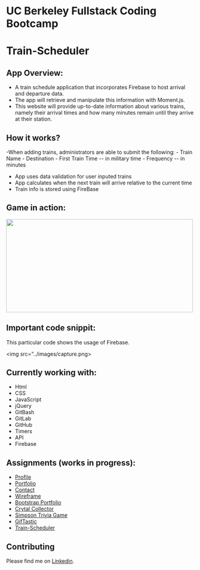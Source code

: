 # UC Berkeley Fullstack Coding Bootcamp

# Train-Scheduler

## App Overview:
- A train schedule application that incorporates Firebase to host arrival and departure data.
- The app will retrieve and manipulate this information with Moment.js.
- This website will provide up-to-date information about various trains, namely their arrival times and how many minutes remain until they arrive at their station.

## How it works?
-When adding trains, administrators are able to submit the following:
    - Train Name
    - Destination
    - First Train Time -- in military time
    - Frequency -- in minutes
- App uses data validation for user inputed trains
- App calculates when the next train will arrive relative to the current time
- Train info is stored using FireBase

## Game in action:
<img src="../images/train.gif" width="500px" height="250px"/>

## Important code snippit:
This particular code shows the usage of Firebase.

<img src="../images/capture.png>

## Currently working with:
- Html
- CSS
- JavaScript
- jQuery
- GitBash
- GitLab
- GitHub
- Timers
- API
- Firebase

## Assignments (works in progress):

- [Profile](https://github.com/Mamitin/Basic-portfolio/blob/master/portfolio.html)
- [Portfolio](https://github.com/Mamitin/Basic-portfolio/blob/master/portfolio.html)
- [Contact](https://github.com/Mamitin/Basic-portfolio/blob/master/contact.html)
- [Wireframe](https://github.com/Mamitin/HW-Wireframe/blob/master/index.html)
- [Bootstrap Portfolio](https://github.com/Mamitin/Bootstrap-Portfolio/blob/master/index.html)
- [Crytal Collector](https://mamitin.github.io/unit-4-game/blob/master/index.html)
- [Simpson Trivia Game](https://github.com/Mamitin/TriviaGame)
- [GifTastic](https://github.com/Mamitin/GifTastic)
- [Train-Scheduler](https://github.com/Mamitin/Train-Scheduler)

## Contributing
Please find me on [Linkedin](https://www.linkedin.com/in/monica-amitin-58635475/).

